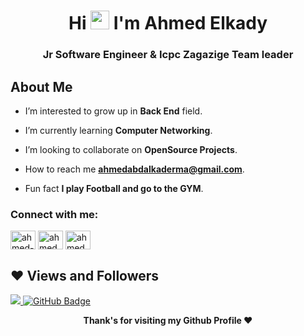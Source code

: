 

<h1 align="center">Hi <img src="https://raw.githubusercontent.com/MartinHeinz/MartinHeinz/master/wave.gif" width="30px"> 
  I'm Ahmed Elkady </h1>
<h3 align="center"> Jr Software Engineer & Icpc Zagazige Team leader  </h3>

##  About Me

-  I’m interested to grow up in **Back End** field.

-  I’m currently learning **Computer Networking**.

-  I’m looking to collaborate on **OpenSource Projects**.

-  How to reach me **ahmedabdalkaderma@gmail.com**.

-  Fun fact **I play Football and go to the GYM**.

<h3 align="left">Connect with me:</h3>
<p align="left">
<a href="https://linkedin.com/in/ahmed-elkady1" target="blank"><img align="center" src="https://raw.githubusercontent.com/rahuldkjain/github-profile-readme-generator/master/src/images/icons/Social/linked-in-alt.svg" alt="ahmed-elkady1" height="30" width="40" /></a>
<a href="https://www.hackerrank.com/ahmedabdalkader1" target="blank"><img align="center" src="https://raw.githubusercontent.com/rahuldkjain/github-profile-readme-generator/master/src/images/icons/Social/hackerrank.svg" alt="ahmedabdalkader1" height="30" width="40" /></a>
<a href="https://codeforces.com/profile/ahmedabdalkaderma" target="blank"><img align="center" src="https://raw.githubusercontent.com/rahuldkjain/github-profile-readme-generator/master/src/images/icons/Social/codeforces.svg" alt="ahmedabdalkaderma" height="30" width="40" /></a>
</p>

## ❤ Views and Followers
<a href="https://github.com/Meghna-DAS/github-profile-views-counter">
    <img src="https://komarev.com/ghpvc/?username=EngAhmedElkady">
</a>
<a href="https://github.com/EngAhmedElkady?tab=followers"><img src="https://img.shields.io/github/followers/EngAhmedElkady?label=Followers&style=social" alt="GitHub Badge"></a>
<div align="center">
  
<b>Thank's for visiting my Github Profile ❤️</b>
</div>
